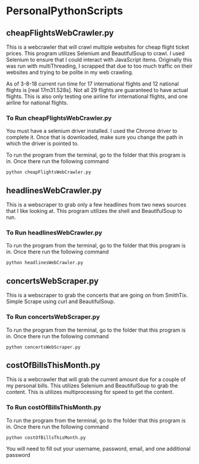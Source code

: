 # PersonalPythonScripts

## cheapFlightsWebCrawler.py
This is a webcrawler that will crawl multiple websites for cheap flight ticket prices.
This program utilizes Selenium and BeautifulSoup to crawl. I used Selenium to ensure that I could interact with JavaScript items. Originally this was run with multiThreading, I scrapped that due to too much traffic on their websites and trying to be polite in my web crawling.

As of 3-8-18 current run time for 17 international flights and 12 national flights is [real	17m31.528s]. Not all 29 flights are guaranteed to have actual flights. This is also only testing one airline for international flights, and one airline for national flights.

### To Run cheapFlightsWebCrawler.py
You must have a selenium driver installed. I used the Chrome driver to complete it. Once that is downloaded, make sure you change the path in which the driver is pointed to.

To run the program from the terminal, go to the folder that this program is in.
Once there run the following command
```
python cheapFlightsWebCrawler.py
```

## headlinesWebCrawler.py
This is a webscraper to grab only a few headlines from two news sources that I like looking at.
This program utilizes the shell and BeautifulSoup to run.

### To Run headlinesWebCrawler.py
To run the program from the terminal, go to the folder that this program is in.
Once there run the following command
```
python headlinesWebCrawler.py
```


## concertsWebScraper.py
This is a webscraper to grab the concerts that are going on from SmithTix. Simple Scrape using curl and BeautifulSoup.

### To Run concertsWebScraper.py
To run the program from the terminal, go to the folder that this program is in.
Once there run the following command
```
python concertsWebScraper.py
```

## costOfBillsThisMonth.py
This is a webcrawler that will grab the current amount due for a couple of my personal bills.
This utilizes Selenium and BeautifulSoup to grab the content.
This is utilizes multiprocessing for speed to get the content.

### To Run costOfBillsThisMonth.py
To run the program from the terminal, go to the folder that this program is in.
Once there run the following command
```
python costOfBillsThisMonth.py
```
You will need to fill out your username, password, email, and one additional password
